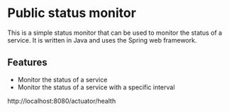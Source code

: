 # Public status monitor
This is a simple status monitor that can be used to monitor the status of a service. It is written in Java and uses the Spring web framework.

## Features
- Monitor the status of a service
- Monitor the status of a service with a specific interval





http://localhost:8080/actuator/health